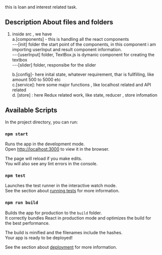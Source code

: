 this is loan and interest related task.
## Description About files and folders

1. inside src , we have <br />
    a.[components] - this is handling all the react components <br />
      ---[init] folder the start point of the components, in this component i am          importing userInput and result component information.<br />
      ---[userInput] folder, TextBox.js is dymanic component for creating the textbox<br />
      ---[slider] folder, responsibe for the slider <br />

    b.[config]- here inital state, whatever requirement, thar is fullfilling, like amount 500 to 5000 etc <br />
    c.[service]: here some major functions , like localhost related and API related <br />
    d. [store] : here Redux related work, like  state, reducer , store infomation <br />

## Available Scripts

In the project directory, you can run:

### `npm start`

Runs the app in the development mode.<br />
Open [http://localhost:3000](http://localhost:3000) to view it in the browser.

The page will reload if you make edits.<br />
You will also see any lint errors in the console.

### `npm test`

Launches the test runner in the interactive watch mode.<br />
See the section about [running tests](https://facebook.github.io/create-react-app/docs/running-tests) for more information.

### `npm run build`

Builds the app for production to the `build` folder.<br />
It correctly bundles React in production mode and optimizes the build for the best performance.

The build is minified and the filenames include the hashes.<br />
Your app is ready to be deployed!

See the section about [deployment](https://facebook.github.io/create-react-app/docs/deployment) for more information.

